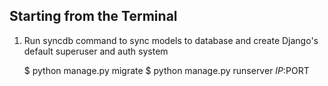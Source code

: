 ## Starting from the Terminal

1) Run syncdb command to sync models to database and create Django's default superuser and auth system

    $ python manage.py migrate
    $ python manage.py runserver $IP:$PORT